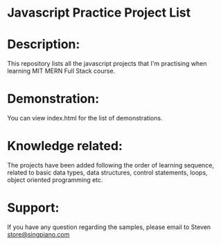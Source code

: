 # Javascript Practice Project List

# Description:
This repository lists all the javascript projects that I'm practising when learning MIT MERN Full Stack course.

# Demonstration:
You can view index.html for the list of demonstrations.

# Knowledge related:
The projects have been added following the order of learning sequence, 
related to basic data types, data structures, control statements, loops, object oriented programming etc.

# Support:
If you have any question regarding the samples, please email to Steven store@singpiano.com
